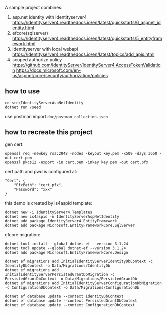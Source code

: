 A sample project combines:

1. asp.net identity with identityserver4 https://identityserver4.readthedocs.io/en/latest/quickstarts/6_aspnet_identity.html
2. efcore(sqlserver) https://identityserver4.readthedocs.io/en/latest/quickstarts/5_entityframework.html
3. identityserver with local webapi  https://identityserver4.readthedocs.io/en/latest/topics/add_apis.html
4. scoped authorize policy https://github.com/IdentityServer/IdentityServer4.AccessTokenValidation  https://docs.microsoft.com/en-us/aspnet/core/security/authorization/policies


## how to use

```
cd src\IdentityServerAspNetIdentity
dotnet run /seed
```

use postman import  `doc/postman_collection.json` 



## how to recreate this project

gen cert:

```
openssl req -newkey rsa:2048 -nodes -keyout key.pem -x509 -days 3650 -out cert.pem
openssl pkcs12 -export -in cert.pem -inkey key.pem -out cert.pfx
```

cert path and pwd is configured at:

```
"Cert": {
    "PfxPath": "cert.pfx",
    "Password": "xxx"
}
```

this demo is created by is4aspid template:

```
dotnet new -i IdentityServer4.Templates
dotnet new is4aspid -n IdentityServerAspNetIdentity
dotnet add package IdentityServer4.EntityFramework
dotnet add package Microsoft.EntityFrameworkCore.SqlServer
```

efcore migration:

```
dotnet tool install --global dotnet-ef --version 3.1.24
dotnet tool update --global dotnet-ef --version 3.1.24
dotnet add package Microsoft.EntityFrameworkCore.Design

dotnet ef migrations add InitialIdentityServerIdentityDbContext -c IdentityDbContext -o Data/Migrations/IdentityDb
dotnet ef migrations add InitialIdentityServerPersistedGrantDbMigration -c PersistedGrantDbContext -o Data/Migrations/PersistedGrantDb
dotnet ef migrations add InitialIdentityServerConfigurationDbMigration -c ConfigurationDbContext -o Data/Migrations/ConfigurationDb

dotnet ef database update --context IdentityDbContext
dotnet ef database update --context PersistedGrantDbContext
dotnet ef database update --context ConfigurationDbContext
```


